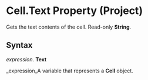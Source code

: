 
# Cell.Text Property (Project)

Gets the text contents of the cell. Read-only  **String**.


## Syntax

 _expression_. **Text**

 _expression_A variable that represents a  **Cell** object.

